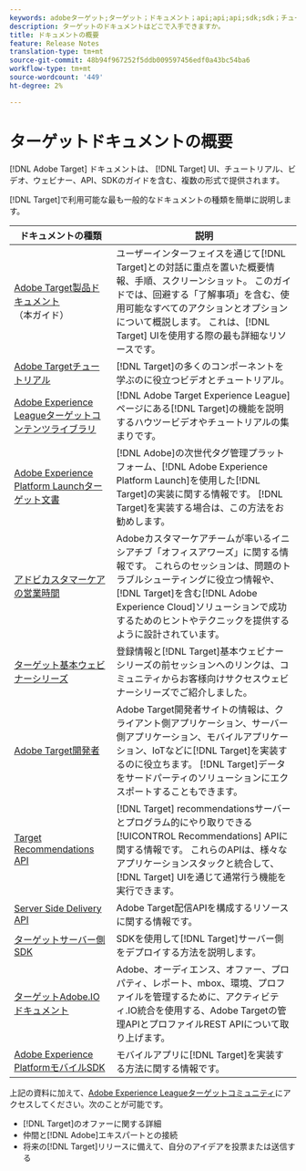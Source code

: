 ```yaml
---
keywords: adobeターゲット;ターゲット；ドキュメント；api;api;api;sdk;sdk；チュートリアル；doc;documentation
description: ターゲットのドキュメントはどこで入手できますか。
title: ドキュメントの概要
feature: Release Notes
translation-type: tm+mt
source-git-commit: 48b94f967252f5ddb009597456edf0a43bc54ba6
workflow-type: tm+mt
source-wordcount: '449'
ht-degree: 2%

---
```



# ターゲットドキュメントの概要

[!DNL Adobe Target] ドキュメントは、 [!DNL Target] UI、チュートリアル、ビデオ、ウェビナー、API、SDKのガイドを含む、複数の形式で提供されます。

[!DNL Target]で利用可能な最も一般的なドキュメントの種類を簡単に説明します。

| ドキュメントの種類 | 説明 |
| --- | --- |
| [Adobe Target製品ドキュメント](/help/target-home.md)<br>（本ガイド） | ユーザーインターフェイスを通じて[!DNL Target]との対話に重点を置いた概要情報、手順、スクリーンショット。 このガイドでは、回避する「了解事項」を含む、使用可能なすべてのアクションとオプションについて概説します。 これは、[!DNL Target] UIを使用する際の最も詳細なリソースです。 |
| [Adobe Targetチュートリアル](https://experienceleague.adobe.com/docs/target-learn/tutorials/overview.html) | [!DNL Target]の多くのコンポーネントを学ぶのに役立つビデオとチュートリアル。 |
| [Adobe Experience Leagueターゲットコンテンツライブラリ](https://guided.adobe.com/#recommended/solutions/target) | [!DNL Adobe Target Experience League]ページにある[!DNL Target]の機能を説明するハウツービデオやチュートリアルの集まりです。 |
| [Adobe Experience Platform Launchターゲット文書](/help/c-implementing-target/c-implementing-target-for-client-side-web/how-to-deployatjs/cmp-implementing-target-using-adobe-launch.md) | [!DNL Adobe]の次世代タグ管理プラットフォーム、[!DNL Adobe Experience Platform Launch]を使用した[!DNL Target]の実装に関する情報です。 [!DNL Target]を実装する場合は、この方法をお勧めします。 |
| [アドビカスタマーケアの営業時間](/help/cmp-resources-and-contact-information.md#concept_58EA30379D3B48C4848BA2A8C464A5B7) | Adobeカスタマーケアチームが率いるイニシアチブ「オフィスアワーズ」に関する情報です。 これらのセッションは、問題のトラブルシューティングに役立つ情報や、[!DNL Target]を含む[!DNL Adobe Experience Cloud]ソリューションで成功するためのヒントやテクニックを提供するように設計されています。 |
| [ターゲット基本ウェビナーシリーズ](https://landing.adobe.com/acs/2018/na/adobe-target/registration.html) | 登録情報と[!DNL Target]基本ウェビナーシリーズの前セッションへのリンクは、コミュニティからお客様向けサクセスウェビナーシリーズでご紹介しました。 |
| [Adobe Target開発者](http://developers.adobetarget.com/) | Adobe Target開発者サイトの情報は、クライアント側アプリケーション、サーバー側アプリケーション、モバイルアプリケーション、IoTなどに[!DNL Target]を実装するのに役立ちます。 [!DNL Target]データをサードパーティのソリューションにエクスポートすることもできます。 |
| [Target Recommendations API](https://developers.adobetarget.com/api/recommendations/) | [!DNL Target] recommendationsサーバーとプログラム的にやり取りできる[!UICONTROL Recommendations] APIに関する情報です。 これらのAPIは、様々なアプリケーションスタックと統合して、[!DNL Target] UIを通じて通常行う機能を実行できます。 |
| [Server Side Delivery API](https://developers.adobetarget.com/api/delivery-api/) | Adobe Target配信APIを構成するリソースに関する情報です。 |
| [ターゲットサーバー側SDK](https://adobetarget-sdks.gitbook.io/docs/) | SDKを使用して[!DNL Target]サーバー側をデプロイする方法を説明します。 |
| [ターゲットAdobe.IOドキュメント](http://developers.adobetarget.com/api/#introduction) | Adobe、オーディエンス、オファー、プロパティ、レポート、mbox、環境、プロファイルを管理するために、アクティビティ.IO統合を使用する、Adobe Targetの管理APIとプロファイルREST APIについて取り上げます。 |
| [Adobe Experience PlatformモバイルSDK](https://aep-sdks.gitbook.io/docs/using-mobile-extensions/adobe-target) | モバイルアプリに[!DNL Target]を実装する方法に関する情報です。 |

上記の資料に加えて、[Adobe Experience Leagueターゲットコミュニティ](https://experienceleaguecommunities.adobe.com/t5/adobe-target/ct-p/adobe-target-community)にアクセスしてください。次のことが可能です。

* [!DNL Target]のオファーに関する詳細
* 仲間と[!DNL Adobe]エキスパートとの接続
* 将来の[!DNL Target]リリースに備えて、自分のアイデアを投票または送信する